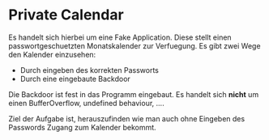 # Private Calendar
Es handelt sich hierbei um eine Fake Application.
Diese stellt einen passwortgeschuetzten Monatskalender zur Verfuegung.
Es gibt zwei Wege den Kalender einzusehen:

- Durch eingeben des korrekten Passworts
- Durch eine eingebaute Backdoor

Die Backdoor ist fest in das Programm eingebaut. Es handelt sich __nicht__ um einen
BufferOverflow, undefined behaviour, ....

Ziel der Aufgabe ist, herauszufinden wie man auch ohne Eingeben des Passwords Zugang zum Kalender bekommt.
